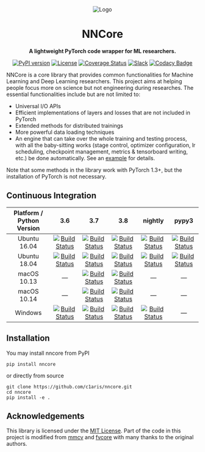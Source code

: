 <div align="center">

![Logo](https://github.com/c1aris/nncore/blob/master/.github/nncore-logo.svg)

# NNCore

**A lightweight PyTorch code wrapper for ML researchers.**

[![PyPI version](https://badge.fury.io/py/nncore.svg)](https://pypi.org/project/nncore/)
[![License](https://img.shields.io/badge/License-MIT-blue.svg)](https://github.com/c1aris/nncore/blob/master/LICENSE)
[![Coverage Status](https://coveralls.io/repos/github/c1aris/nncore/badge.svg?branch=master)](https://coveralls.io/github/c1aris/nncore?branch=master)
[![Slack](https://img.shields.io/badge/slack-chat-blue.svg?logo=slack)](https://join.slack.com/t/nncore/shared_invite/zt-cex52vw2-PBxlf~BToxS3k8etdxYxHQ)
[![Codacy Badge](https://api.codacy.com/project/badge/Grade/0692961de1d94464a770b22efc2a5b0d)](https://www.codacy.com/manual/c1aris/nncore?utm_source=github.com&amp;utm_medium=referral&amp;utm_content=c1aris/nncore&amp;utm_campaign=Badge_Grade)

</div>

NNCore is a core library that provides common functionalities for Machine Learning and Deep Learning researchers. This project aims at helping people focus more on science but not engineering during researches. The essential functionalities include but are not limited to:

* Universal I/O APIs
* Efficient implementations of layers and losses that are not included in PyTorch
* Extended methods for distributed trainings
* More powerful data loading techniques
* An engine that can take over the whole training and testing process, with all the baby-sitting works (stage control, optimizer configuration, lr scheduling, checkpoint management, metrics & tensorboard writing, etc.) be done automatically. See an [example](https://github.com/c1aris/nncore/blob/master/examples/mnist.py) for details.

Note that some methods in the library work with PyTorch 1.3+, but the installation of PyTorch is not necessary.

## Continuous Integration

| Platform / Python Version | 3.6 | 3.7 | 3.8 | nightly | pypy3 |
| :-: | :-: | :-: | :-: | :-: | :-: |
| Ubuntu 16.04 | [![Build Status](https://catcatserver.xyz/api/badge/c1aris/nncore/master/1/com)](https://travis-ci.com/c1aris/nncore) | [![Build Status](https://catcatserver.xyz/api/badge/c1aris/nncore/master/2/com)](https://travis-ci.com/c1aris/nncore) | [![Build Status](https://catcatserver.xyz/api/badge/c1aris/nncore/master/3/com)](https://travis-ci.com/c1aris/nncore) | [![Build Status](https://catcatserver.xyz/api/badge/c1aris/nncore/master/4/com)](https://travis-ci.com/c1aris/nncore) | [![Build Status](https://catcatserver.xyz/api/badge/c1aris/nncore/master/5/com)](https://travis-ci.com/c1aris/nncore) |
| Ubuntu 18.04 | [![Build Status](https://catcatserver.xyz/api/badge/c1aris/nncore/master/6/com)](https://travis-ci.com/c1aris/nncore) | [![Build Status](https://catcatserver.xyz/api/badge/c1aris/nncore/master/7/com)](https://travis-ci.com/c1aris/nncore) | [![Build Status](https://catcatserver.xyz/api/badge/c1aris/nncore/master/8/com)](https://travis-ci.com/c1aris/nncore) | [![Build Status](https://catcatserver.xyz/api/badge/c1aris/nncore/master/9/com)](https://travis-ci.com/c1aris/nncore) | [![Build Status](https://catcatserver.xyz/api/badge/c1aris/nncore/master/10/com)](https://travis-ci.com/c1aris/nncore) |
| macOS 10.13 | — | [![Build Status](https://catcatserver.xyz/api/badge/c1aris/nncore/master/11/com)](https://travis-ci.com/c1aris/nncore) | [![Build Status](https://catcatserver.xyz/api/badge/c1aris/nncore/master/12/com)](https://travis-ci.com/c1aris/nncore) | — | — |
| macOS 10.14 | — | [![Build Status](https://catcatserver.xyz/api/badge/c1aris/nncore/master/13/com)](https://travis-ci.com/c1aris/nncore) | [![Build Status](https://catcatserver.xyz/api/badge/c1aris/nncore/master/14/com)](https://travis-ci.com/c1aris/nncore) | — | — |
| Windows | [![Build Status](https://catcatserver.xyz/api/badge/c1aris/nncore/master/15/com)](https://travis-ci.com/c1aris/nncore) | [![Build Status](https://catcatserver.xyz/api/badge/c1aris/nncore/master/16/com)](https://travis-ci.com/c1aris/nncore) | [![Build Status](https://catcatserver.xyz/api/badge/c1aris/nncore/master/17/com)](https://travis-ci.com/c1aris/nncore) | [![Build Status](https://catcatserver.xyz/api/badge/c1aris/nncore/master/18/com)](https://travis-ci.com/c1aris/nncore) | — |

## Installation

You may install nncore from PyPI

```
pip install nncore
```

or directly from source

```
git clone https://github.com/c1aris/nncore.git
cd nncore
pip install -e .
```

## Acknowledgements

This library is licensed under the [MIT License](https://github.com/c1aris/nncore/blob/master/LICENSE). Part of the code in this project is modified from [mmcv](https://github.com/open-mmlab/mmcv) and [fvcore](https://github.com/facebookresearch/fvcore) with many thanks to the original authors.
